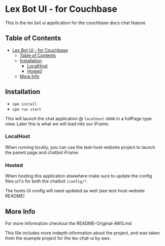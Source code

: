 # Lex Bot UI - for Couchbase

This is the lex bot ui appilication for the couchbase docs chat feature

## Table of Contents

- [Lex Bot UI - for Couchbase](#lex-bot-ui---for-couchbase)
  - [Table of Contents](#table-of-contents)
  - [Installation](#installation)
    - [LocalHost](#localhost)
    - [Hosted](#hosted)
  - [More Info](#more-info)

## Installation
- `npm install`
- `npm run start`

This will launch the chat application @ `localhost:8080` in a fullPage type view. Later this is what we will load into our iFrame.

### LocalHost
  When running locally, you can use the test-host-website project to launch the parent page and chatbot iFrame.

### Hosted
  When hosting this application elsewhere make sure to update the config files url's for both the chatbot `/config/*`.
  
  The hosts UI config will need updated as well (see test-host-website README)

## More Info
  For more information checkout the README-Original-AWS.md
  
  This file includes more indepth information about the project, and was taken from the example project for the lex-chat-ui by aws.